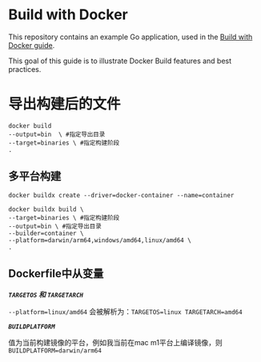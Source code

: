 # Build with Docker

This repository contains an example Go application, used in the
[Build with Docker guide](https://docs.docker.com/build/guide).

This goal of this guide is to illustrate Docker Build features and best
practices.

# 导出构建后的文件
```shell
docker build 
--output=bin  \ #指定导出目录
--target=binaries \ #指定构建阶段
.
```



## 多平台构建
```shell
docker buildx create --driver=docker-container --name=container

docker buildx build \
--target=binaries \ #指定构建阶段
--output=bin \ #指定导出目录
--builder=container \
--platform=darwin/arm64,windows/amd64,linux/amd64 \
.
```

## Dockerfile中从变量

***`TARGETOS` 和 `TARGETARCH`***

`--platform=linux/amd64` 会被解析为：`TARGETOS=linux TARGETARCH=amd64`

***`BUILDPLATFORM`***

值为当前构建镜像的平台，例如我当前在mac m1平台上编译镜像，则 `BUILDPLATFORM=darwin/arm64`
